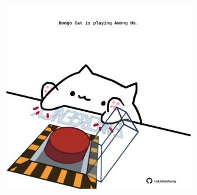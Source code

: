 <!-- built at 27/02/2024, 16:00:50 UTC -->
<p align="center">
  <img width="500" height="500" src="./ReadmeImage.svg">
</p>
